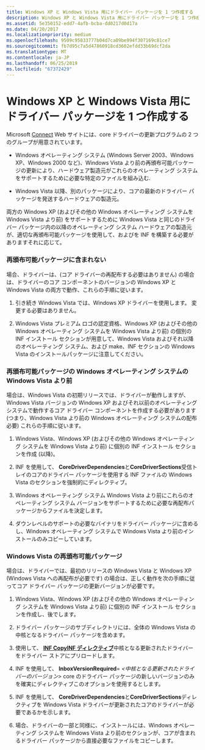 ```yaml
---
title: Windows XP と Windows Vista 用にドライバー パッケージを 1 つ作成する
description: Windows XP と Windows Vista 用にドライバー パッケージを 1 つ作成する
ms.assetid: 5e350152-edd7-4afb-bcba-dd0217d0d17a
ms.date: 04/20/2017
ms.localizationpriority: medium
ms.openlocfilehash: 9509c95833777b04d7ca09be994f307169c81ce7
ms.sourcegitcommit: fb7d95c7a5d47860918cd3602efdd33b69dcf2da
ms.translationtype: MT
ms.contentlocale: ja-JP
ms.lasthandoff: 06/25/2019
ms.locfileid: "67372429"
---
```

# <a name="creating-a-single-driver-package-for-windows-xp-and-windows-vista"></a>Windows XP と Windows Vista 用にドライバー パッケージを 1 つ作成する


Microsoft [Connect](https://go.microsoft.com/fwlink/p/?linkid=133880) Web サイトには、core ドライバーの更新プログラムの 2 つのグループが用意されています。

-   Windows オペレーティング システム (Windows Server 2003、Windows XP、Windows 2000 など)、Windows Vista より前の再頒布可能パッケージの更新により、ハードウェア製造元がこれらのオペレーティング システムをサポートするために必要な特定のファイルを組み込む.

-   Windows Vista 以降、別のパッケージにより、コアの最新のドライバー パッケージを発送するハードウェアの製造元。

両方の Windows XP (およびその他の Windows オペレーティング システムを Windows Vista より前) をサポートするために Windows Vista と同じのドライバー パッケージ内の以降のオペレーティング システム ハードウェアの製造元が、適切な再頒布可能パッケージを使用して、およびを INF を構築する必要がありますそれに応じて。

### <a name="no-redistributable-package"></a>再頒布可能パッケージに含まれない

場合、ドライバーは、(コア ドライバーの再配布する必要はありません) の場合は、ドライバーのコア コンポーネントのバージョンの Windows XP と Windows Vista の両方で動作、これらの手順に従います。

1.  引き続き Windows Vista では、Windows XP ドライバーを使用します。 変更する必要はありません。

2.  Windows Vista プレミアム ロゴの認定資格、Windows XP (およびその他の Windows オペレーティング システムを Windows Vista より前) の個別の INF インストール セクションが用意して、Windows Vista およびそれ以降のオペレーティング システム、および make、INF セクションの Windows Vista のインストールパッケージに注意してください。

### <a href="" id="redistributable-package-for-windows-operating-systems-earlier-than-win"></a> 再頒布可能パッケージの Windows オペレーティング システムの Windows Vista より前

場合は、Windows Vista の初期リリースでは、ドライバーが動作しますが、Windows Vista バージョンの Windows XP およびそれ以前のオペレーティング システムで動作するコア ドライバー コンポーネントを作成する必要があります (つまり、Windows Vista より前の Windows オペレーティング システムの配布必要) これらの手順に従います。

1.  Windows Vista、Windows XP (およびその他の Windows オペレーティング システムを Windows Vista より前) に個別の INF インストール セクションを作成 (以降)。

2.  INF を使用して、 **CoreDriverDependencies**と**CoreDriverSections**受信トレイのコアのドライバー パッケージを使用する INF ファイルの Windows Vista のセクションを強制的にディレクティブ。

3.  Windows オペレーティング システム Windows Vista より前にこれらのオペレーティング システム バージョンをサポートするために必要な再配布パッケージからファイルを決定します。

4.  ダウンレベルのサポートの必要なバイナリをドライバー パッケージに含めるし、Windows オペレーティング システムで Windows Vista より前のインストールのみコピーしています。

### <a name="windows-vista-redistributable-package"></a>Windows Vista の再頒布可能パッケージ

場合は、ドライバーでは、最初のリリースの Windows Vista と Windows XP (Windows Vista への再配布が必要です) の場合は、正しく動作を次の手順に従ってコア ドライバー パッケージの更新バージョンが必要です。

1.  Windows Vista、Windows XP (およびその他の Windows オペレーティング システムを Windows Vista より前) に個別の INF インストール セクションを作成し、後でします。

2.  ドライバー パッケージのサブディレクトリには、全体の Windows Vista の中核となるドライバー パッケージを含めます。

3.  使用して、 [ **INF CopyINF ディレクティブ**](https://docs.microsoft.com/windows-hardware/drivers/install/inf-copyinf-directive)中核となる更新されたドライバーをドライバー ストアにプリロードします。

4.  INF を使用して、 **InboxVersionRequired**= *&lt;中核となる更新されたドライバーのバージョン&gt;* core のドライバー パッケージの新しいバージョンのみを確実にディレクティブこのオプションを使用するとします。

5.  INF を使用して、 **CoreDriverDependencies**と**CoreDriverSections**ディレクティブを Windows Vista ドライバーが更新されたコアのドライバーが必要であるかを示します。

6.  場合、ドライバーの一部と同様に、インストールには、Windows オペレーティング システムを Windows Vista より前のセクションが、コアが含まれるドライバー パッケージから直接必要なファイルをコピーします。

 

 




